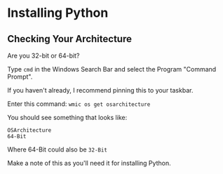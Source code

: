 # Installing Python
## Checking Your Architecture
Are you 32-bit or 64-bit?

Type `cmd` in the Windows Search Bar and select the Program "Command Prompt".

If you haven't already, I recommend pinning this to your taskbar.

Enter this command:
`wmic os get osarchitecture`

You should see something that looks like:
```
OSArchitecture
64-Bit
```

Where 64-Bit could also be `32-Bit`

Make a note of this as you'll need it for installing Python.

 